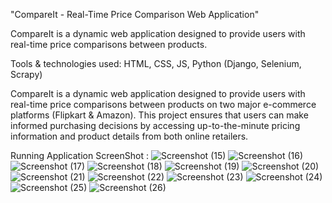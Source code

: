 "CompareIt - Real-Time Price Comparison Web Application"

CompareIt is a dynamic web application designed to provide users with real-time price comparisons between products.

Tools \& technologies used: HTML, CSS, JS, Python (Django, Selenium, Scrapy)

CompareIt is a dynamic web application designed to provide users with real-time price comparisons between products on two major e-commerce platforms (Flipkart \& Amazon). This project ensures that users can make informed purchasing decisions by accessing up-to-the-minute pricing information and product details from both online retailers.


Running Application ScreenShot :
![Screenshot (15)](https://github.com/GoutamPatidar/CompareIt/assets/73788341/f4533e8c-f7fc-4a5e-a77e-773148216dfa)
![Screenshot (16)](https://github.com/GoutamPatidar/CompareIt/assets/73788341/c46c055a-4dc8-49d2-88dc-2644bffcf50e)
![Screenshot (17)](https://github.com/GoutamPatidar/CompareIt/assets/73788341/583f6af8-3d3a-4784-a8c5-2211d52df7c7)
![Screenshot (18)](https://github.com/GoutamPatidar/CompareIt/assets/73788341/d14562c8-1108-42f5-8673-9d38b825f967)
![Screenshot (19)](https://github.com/GoutamPatidar/CompareIt/assets/73788341/f3a5882e-fbc7-4d65-8d12-0d7711bde13e)
![Screenshot (20)](https://github.com/GoutamPatidar/CompareIt/assets/73788341/cbb10962-8b55-42c9-979a-30e28415b2ab)
![Screenshot (21)](https://github.com/GoutamPatidar/CompareIt/assets/73788341/497b7544-222a-4f2a-ad04-6f29fd8e2dc9)
![Screenshot (22)](https://github.com/GoutamPatidar/CompareIt/assets/73788341/0f64a4c1-6e5c-4ee7-81f8-54d7e4c3abac)
![Screenshot (23)](https://github.com/GoutamPatidar/CompareIt/assets/73788341/5160fab4-e24d-4006-a32d-48d9d6b6991e)
![Screenshot (24)](https://github.com/GoutamPatidar/CompareIt/assets/73788341/725a3b59-87d8-4494-a428-056b73e1eb47)
![Screenshot (25)](https://github.com/GoutamPatidar/CompareIt/assets/73788341/c9d934a7-28db-4ec3-8ced-d12d4bb664b7)
![Screenshot (26)](https://github.com/GoutamPatidar/CompareIt/assets/73788341/6c11f791-b7c8-4ff9-903e-edf772d67615)

